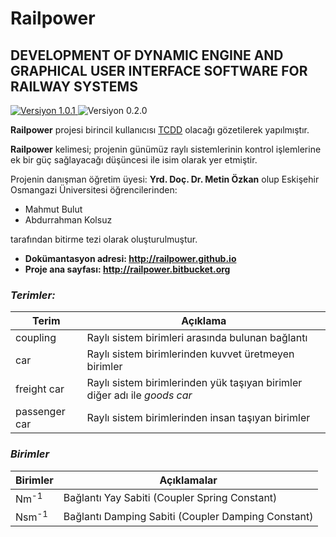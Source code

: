 # Railpower
## DEVELOPMENT OF DYNAMIC ENGINE AND GRAPHICAL USER INTERFACE SOFTWARE FOR RAILWAY SYSTEMS

<a href="http://cl.ly/2V300m0S1y3n/librailpower-v1.0.1.zip" download="librailpower-v1.0.1.zip" title="librailpower-v1.0.1.zip">
    <img src="http://img.shields.io/badge/RUNTIME_VERSİYON-1.0.1-blue.svg" alt="Versiyon 1.0.1">
</a>

<img src="http://img.shields.io/badge/DOKÜMANTASYON_VERSİYON-0.2.0-red.svg" alt="Versiyon 0.2.0">

**Railpower** projesi birincil kullanıcısı [TCDD](http://www.tcdd.gov.tr/) olacağı gözetilerek yapılmıştır.

**Railpower** kelimesi; projenin günümüz raylı sistemlerinin kontrol işlemlerine ek bir güç sağlayacağı düşüncesi ile isim olarak yer etmiştir.

Projenin danışman öğretim üyesi:
**Yrd. Doç. Dr. Metin Özkan** olup Eskişehir Osmangazi Üniversitesi öğrencilerinden:

* Mahmut Bulut
* Abdurrahman Kolsuz

tarafından bitirme tezi olarak oluşturulmuştur.

+ **Dokümantasyon adresi: http://railpower.github.io**
+ **Proje ana sayfası: http://railpower.bitbucket.org**

### *Terimler:*

| Terim | Açıklama |
| -- | -- |
| coupling | Raylı sistem birimleri arasında bulunan bağlantı |
| car | Raylı sistem birimlerinden kuvvet üretmeyen birimler |
| freight car | Raylı sistem birimlerinden yük taşıyan birimler diğer adı ile *goods car* |
| passenger car | Raylı sistem birimlerinden insan taşıyan birimler |

### *Birimler*

| Birimler | Açıklamalar |
| -- | -- |
|Nm<sup>-1</sup>|Bağlantı Yay Sabiti (Coupler Spring Constant)|
|Nsm<sup>-1</sup>|Bağlantı Damping Sabiti (Coupler Damping Constant)|
